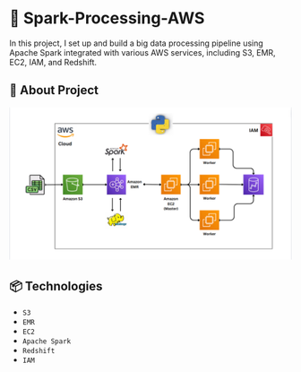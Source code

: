 # 🌃 Spark-Processing-AWS
In this project, I set up and build a big data processing pipeline using Apache Spark integrated with various AWS services, including S3, EMR, EC2, IAM, and Redshift.

## 🔦 About Project
<img src="./images/data_flow_aws.png">

## 📦 Technologies
 - `S3`
 - `EMR`
 - `EC2`
 - `Apache Spark`
 - `Redshift`
 - `IAM`

